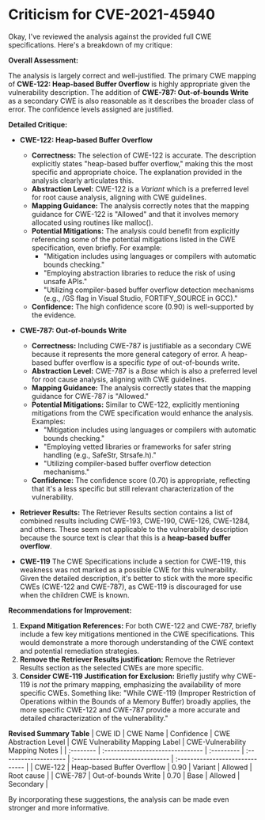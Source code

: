 # Criticism for CVE-2021-45940

Okay, I've reviewed the analysis against the provided full CWE specifications. Here's a breakdown of my critique:

**Overall Assessment:**

The analysis is largely correct and well-justified. The primary CWE mapping of **CWE-122: Heap-based Buffer Overflow** is highly appropriate given the vulnerability description. The addition of **CWE-787: Out-of-bounds Write** as a secondary CWE is also reasonable as it describes the broader class of error. The confidence levels assigned are justified.

**Detailed Critique:**

*   **CWE-122: Heap-based Buffer Overflow**

    *   **Correctness:**  The selection of CWE-122 is accurate.  The description explicitly states "heap-based buffer overflow," making this the most specific and appropriate choice. The explanation provided in the analysis clearly articulates this.
    *   **Abstraction Level:**  CWE-122 is a *Variant* which is a preferred level for root cause analysis, aligning with CWE guidelines.
    *   **Mapping Guidance:** The analysis correctly notes that the mapping guidance for CWE-122 is "Allowed" and that it involves memory allocated using routines like malloc().
    *   **Potential Mitigations:** The analysis could benefit from explicitly referencing some of the potential mitigations listed in the CWE specification, even briefly. For example:
        *   "Mitigation includes using languages or compilers with automatic bounds checking."
        *   "Employing abstraction libraries to reduce the risk of using unsafe APIs."
        *   "Utilizing compiler-based buffer overflow detection mechanisms (e.g., /GS flag in Visual Studio, FORTIFY_SOURCE in GCC)."
    *   **Confidence:** The high confidence score (0.90) is well-supported by the evidence.

*   **CWE-787: Out-of-bounds Write**

    *   **Correctness:** Including CWE-787 is justifiable as a secondary CWE because it represents the more general category of error. A heap-based buffer overflow is a specific *type* of out-of-bounds write.
    *   **Abstraction Level:** CWE-787 is a *Base* which is also a preferred level for root cause analysis, aligning with CWE guidelines.
    *   **Mapping Guidance:** The analysis correctly states that the mapping guidance for CWE-787 is "Allowed."
    *   **Potential Mitigations:** Similar to CWE-122, explicitly mentioning mitigations from the CWE specification would enhance the analysis. Examples:
        *   "Mitigation includes using languages or compilers with automatic bounds checking."
        *   "Employing vetted libraries or frameworks for safer string handling (e.g., SafeStr, Strsafe.h)."
        *    "Utilizing compiler-based buffer overflow detection mechanisms."
    *   **Confidence:** The confidence score (0.70) is appropriate, reflecting that it's a less specific but still relevant characterization of the vulnerability.

*   **Retriever Results:**
    The Retriever Results section contains a list of combined results including CWE-193, CWE-190, CWE-126, CWE-1284, and others. These seem not applicable to the vulnerability description because the source text is clear that this is a **heap-based buffer overflow**.

*   **CWE-119**
The CWE Specifications include a section for CWE-119, this weakness was not marked as a possible CWE for this vulnerability. Given the detailed description, it's better to stick with the more specific CWEs (CWE-122 and CWE-787), as CWE-119 is discouraged for use when the children CWE is known.

**Recommendations for Improvement:**

1.  **Expand Mitigation References:**  For both CWE-122 and CWE-787, briefly include a few key mitigations mentioned in the CWE specifications. This would demonstrate a more thorough understanding of the CWE context and potential remediation strategies.
2.  **Remove the Retriever Results justification:** Remove the Retriever Results section as the selected CWEs are more specific.
3.   **Consider CWE-119 Justification for Exclusion:** Briefly justify why CWE-119 is *not* the primary mapping, emphasizing the availability of more specific CWEs. Something like: "While CWE-119 (Improper Restriction of Operations within the Bounds of a Memory Buffer) broadly applies, the more specific CWE-122 and CWE-787 provide a more accurate and detailed characterization of the vulnerability."

**Revised Summary Table**
| CWE ID  | CWE Name                         | Confidence | CWE Abstraction Level | CWE Vulnerability Mapping Label | CWE-Vulnerability Mapping Notes |
| :-------- | :------------------------------- | :--------- | :-------------------- | :------------------------------ | :------------------------------ |
| CWE-122 | Heap-based Buffer Overflow | 0.90      | Variant               | Allowed                         | Root cause |
| CWE-787 | Out-of-bounds Write | 0.70      | Base               | Allowed                         | Secondary |

By incorporating these suggestions, the analysis can be made even stronger and more informative.